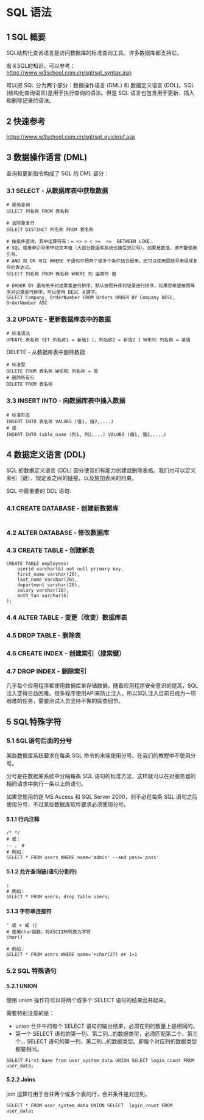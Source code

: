 # SQL 语法

##  1 SQL 概要
SQL结构化查询语言是访问数据库的标准查询工具。许多数据库都支持它。 

有关SQL的知识，可以参考： https://www.w3school.com.cn/sql/sql_syntax.asp

可以把 SQL 分为两个部分：数据操作语言 (DML) 和 数据定义语言 (DDL)。SQL (结构化查询语言)是用于执行查询的语法。但是 SQL 语言也包含用于更新、插入和删除记录的语法。

##  2 快速参考

https://www.w3school.com.cn/sql/sql_quickref.asp

##  3 数据操作语言 (DML)

查询和更新指令构成了 SQL 的 DML 部分：

###  3.1 SELECT - 从数据库表中获取数据

```
# 最简查询
SELECT 列名称 FROM 表名称 

# 去除重复行
SELECT DISTINCT 列名称 FROM 表名称

# 按条件查询，其中运算符有：= <> > < >=	<=	BETWEEN	LIKE；
# SQL 使用单引号来环绕文本值（大部分数据库系统也接受双引号）。如果是数值，请不要使用引号。
# AND 和 OR 可在 WHERE 子语句中把两个或多个条件结合起来。还可以使用圆括号来组成复杂的表达式。
SELECT 列名称 FROM 表名称 WHERE 列 运算符 值

# ORDER BY 语句用于对结果集进行排序。默认按照升序对记录进行排序。如果您希望按照降序对记录进行排序，可以使用 DESC 关键字。
SELECT Company, OrderNumber FROM Orders ORDER BY Company DESC, OrderNumber ASC
```

###  3.2 UPDATE - 更新数据库表中的数据
```
# 标准语法
UPDATE 表名称 SET 列名称1 = 新值1 [，列名称2 = 新值2 ] WHERE 列名称 = 某值

```
DELETE - 从数据库表中删除数据
```
# 标准型
DELETE FROM 表名称 WHERE 列名称 = 值
# 删除所有行
DELETE FROM 表名称
```
###  3.3 INSERT INTO - 向数据库表中插入数据
```
# 标准形态
INSERT INTO 表名称 VALUES (值1, 值2,....)
# 或
INSERT INTO table_name (列1, 列2,...) VALUES (值1, 值2,....)

```

##  4 数据定义语言 (DDL)
SQL 的数据定义语言 (DDL) 部分使我们有能力创建或删除表格。我们也可以定义索引（键），规定表之间的链接，以及施加表间的约束。

SQL 中最重要的 DDL 语句:

###  4.1 CREATE DATABASE - 创建新数据库
```
```
###  4.2 ALTER DATABASE - 修改数据库
###  4.3 CREATE TABLE - 创建新表
```
CREATE TABLE employees(
    userid varchar(6) not null primary key,
    first_name varchar(20),
    last_name varchar(20),
    department varchar(20),
    salary varchar(10),
    auth_tan varchar(6)
);
```
###  4.4 ALTER TABLE - 变更（改变）数据库表
###  4.5 DROP TABLE - 删除表
###  4.6 CREATE INDEX - 创建索引（搜索键）
###  4.7 DROP INDEX - 删除索引

几乎每个应用程序都使用数据库来存储数据。随着应用程序安全意识的提高，SQL注入变得日益困难。很多程序使用API来防止注入，所以SQL注入目前已成为一项艰难的任务，需要测试人员坚持不懈的探查细节。

##  5 SQL特殊字符

###  5.1 SQL语句后面的分号

某些数据库系统要求在每条 SQL 命令的末端使用分号。在我们的教程中不使用分号。

分号是在数据库系统中分隔每条 SQL 语句的标准方法，这样就可以在对服务器的相同请求中执行一条以上的语句。

如果您使用的是 MS Access 和 SQL Server 2000，则不必在每条 SQL 语句之后使用分号，不过某些数据库软件要求必须使用分号。



####  5.1.1 行内注释
```
/* */
# 或：
-- ， #
# 例如：
SELECT * FROM users WHERE name='admin' --and pass='pass'
```

####  5.1.2 允许查询链(语句分割符)
```
;
# 例如：
SELECT * FROM users; drop table users;
```

####  5.1.3 字符串连接符
```
' 或 + 或 ||
# 使用char函数，将ASCII码转换为字符
char()

# 例如：
SELECT * FROM users WHERE name='+char(27) or 1=1

```

###  5.2 SQL 特殊语句

####  5.2.1 UNION

使用 union 操作符可以将两个或多个 SELECT 语句的结果合并起来。

需要特别注意的是：
- union 合并中的每个 SELECT 语句的输出结果，必须在列的数量上是相同的。
- 第一个 SELECT 语句的第一列、第二列...的数据类型，必须匹配第二个、第三个... SELECT 语句的第一列、第二列...的数据类型。即每个对应列的数据类型都要相同。

```
SELECT First_Name from user_system_data UNION SELECT login_count FROM user_data;
```

####  5.2.2 Joins

join 运算符用于合并两个或多个表的行，合并条件是对应列。

```
SELECT * FROM user_system_data UNION SELECT  login_count FROM user_data;

```
